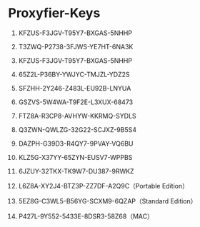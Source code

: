 # Proxyfier-Keys

1) KFZUS-F3JGV-T95Y7-BXGAS-5NHHP

2) T3ZWQ-P2738-3FJWS-YE7HT-6NA3K

3) KFZUS-F3JGV-T95Y7-BXGAS-5NHHP

4) 65Z2L-P36BY-YWJYC-TMJZL-YDZ2S

5) SFZHH-2Y246-Z483L-EU92B-LNYUA

6) GSZVS-5W4WA-T9F2E-L3XUX-68473

7) FTZ8A-R3CP8-AVHYW-KKRMQ-SYDLS

8) Q3ZWN-QWLZG-32G22-SCJXZ-9B5S4

9) DAZPH-G39D3-R4QY7-9PVAY-VQ6BU

10) KLZ5G-X37YY-65ZYN-EUSV7-WPPBS

11) 6JZUY-32TKX-TK9W7-DU387-9RWKZ

12) L6Z8A-XY2J4-BTZ3P-ZZ7DF-A2Q9C（Portable Edition）

13) 5EZ8G-C3WL5-B56YG-SCXM9-6QZAP（Standard Edition）

14) P427L-9Y552-5433E-8DSR3-58Z68（MAC）
